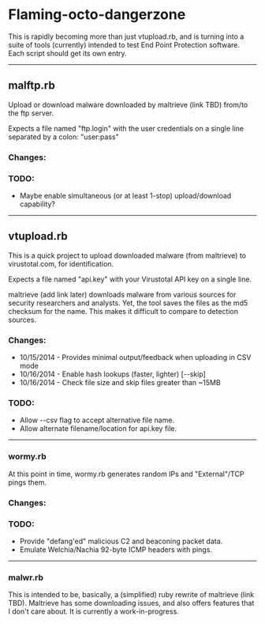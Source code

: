 <h1>Flaming-octo-dangerzone</h1>
<p>This is rapidly becoming more than just vtupload.rb, and is turning into a suite of tools (currently) intended to test End Point Protection software. Each script should get its own entry. </p>

<hr />

<h2>malftp.rb</h2>
<p>Upload or download malware downloaded by maltrieve (link TBD) from/to the ftp server.</p>
<p>Expects a file named "ftp.login" with the user credentials on a single line separated by a colon: "user:pass"</p>

<h3>Changes:</h3>

<h3>TODO:</h3>
<ul>
	<li>Maybe enable simultaneous (or at least 1-stop) upload/download capability?</li>
</ul>

<hr />

<h2>vtupload.rb</h2>
<p>This is a quick project to upload downloaded malware (from maltrieve) to virustotal.com, for identification.</p>
<p>Expects a file named "api.key" with your Virustotal API key on a single line.</p>

<p>maltrieve (add link later) downloads malware from various sources for security researchers and analysts.  Yet, the tool
saves the files as the md5 checksum for the name.  This makes it difficult to compare to detection sources.</p>

<h3>Changes:</h3>
<ul>
	<li>10/15/2014 - Provides minimal output/feedback when uploading in CSV mode</li>
	<li>10/16/2014 - Enable hash lookups (faster, lighter) [--skip] </li>
	<li>10/16/2014 - Check file size and skip files greater than ~15MB</li>
</ul>
<h3>TODO:</h3>
<ul>
	<li>Allow --csv flag to accept alternative file name.</li>
	<li>Allow alternate filename/location for api.key file.</li>
</ul>

<hr />

<h3>wormy.rb</h3>
<p>At this point in time, wormy.rb generates random IPs and "External"/TCP pings them.</p>

<h3>Changes:</h3>

<h3>TODO:</h3>
<ul>
	<li>Provide "defang'ed" malicious C2 and beaconing packet data.</li>
	<li>Emulate Welchia/Nachia 92-byte ICMP headers with pings.</li>
</ul>

<hr />

<h3>malwr.rb</h3>
<p>This is intended to be, basically, a (simplified) ruby rewrite of maltrieve (link TBD).  Maltrieve has some downloading issues, and also offers features that I don't care about.  It is currently a work-in-progress.</p>

